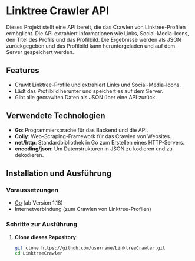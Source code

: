 # Linktree Crawler API

Dieses Projekt stellt eine API bereit, die das Crawlen von Linktree-Profilen ermöglicht. Die API extrahiert Informationen wie Links, Social-Media-Icons, den Titel des Profils und das Profilbild. Die Ergebnisse werden als JSON zurückgegeben und das Profilbild kann heruntergeladen und auf dem Server gespeichert werden.

## Features
- Crawlt Linktree-Profile und extrahiert Links und Social-Media-Icons.
- Lädt das Profilbild herunter und speichert es auf dem Server.
- Gibt alle gecrawlten Daten als JSON über eine API zurück.

## Verwendete Technologien
- **Go**: Programmiersprache für das Backend und die API.
- **Colly**: Web-Scraping-Framework für das Crawlen von Websites.
- **net/http**: Standardbibliothek in Go zum Erstellen eines HTTP-Servers.
- **encoding/json**: Um Datenstrukturen in JSON zu kodieren und zu dekodieren.

## Installation und Ausführung

### Voraussetzungen
- [Go](https://golang.org/doc/install) (ab Version 1.18)
- Internetverbindung (zum Crawlen von Linktree-Profilen)

### Schritte zur Ausführung
1. **Clone dieses Repository**:
   ```bash
   git clone https://github.com/username/LinktreeCrawler.git
   cd LinktreeCrawler

